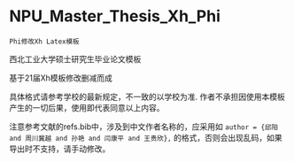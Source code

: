 # NPU_Master_Thesis_Xh_Phi
 `Phi修改Xh Latex模板`

西北工业大学硕士研究生毕业论文模板

基于21届Xh模板修改删减而成

具体格式请参考学校的最新规定，不一致的以学校为准.
作者不承担因使用本模板产生的一切后果，使用即代表同意以上内容。

注意参考文献的refs.bib中，涉及到中文作者名称的，应采用如
`author = {邱阳 and 周川冀越 and 孙艳 and 闫康平 and 王贵欣},`
的格式，否则会出现乱码，如果导出时不支持，请手动修改。

